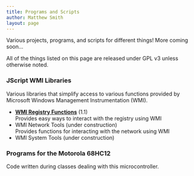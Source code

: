 ```yaml
---
title: Programs and Scripts
author: Matthew Smith
layout: page
---
```

Various projects, programs, and scripts for different things! More coming soon&#8230;

All of the things listed on this page are released under GPL v3 unless otherwise noted.

### JScript WMI Libraries

Various libraries that simplify access to various functions provided by Microsoft Windows Management Instrumentation (WMI).

*   [**WMI Registry Functions**][1] (1.1)  
    Provides easy ways to interact with the registry using WMI
*   WMI Network Tools (under construction)  
    Provides functions for interacting with the network using WMI
*   WMI System Tools (under construction)

### Programs for the Motorola 68HC12

Code written during classes dealing with this microcontroller.

 [1]: programming/registrytools